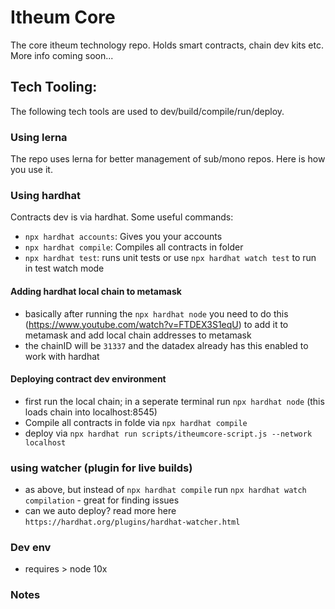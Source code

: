 # Itheum Core
The core itheum technology repo. Holds smart contracts, chain dev kits etc. More info coming soon...

## Tech Tooling:
The following tech tools are used to dev/build/compile/run/deploy.

### Using lerna
The repo uses lerna for better management of sub/mono repos. Here is how you use it.

### Using hardhat
Contracts dev is via hardhat. Some useful commands:

- `npx hardhat accounts`: Gives you your accounts
- `npx hardhat compile`: Compiles all contracts in folder
- `npx hardhat test`: runs unit tests or use `npx hardhat watch test` to run in test watch mode

#### Adding hardhat local chain to metamask
- basically after running the `npx hardhat node` you need to do this (https://www.youtube.com/watch?v=FTDEX3S1eqU) to add it to metamask and add local chain addresses to metamask
- the chainID will be `31337` and the datadex already has this enabled to work with hardhat

#### Deploying contract dev environment
- first run the local chain; in a seperate terminal run `npx hardhat node` (this loads chain into localhost:8545)
- Compile all contracts in folde via `npx hardhat compile`
- deploy via `npx hardhat run scripts/itheumcore-script.js --network localhost`

### using watcher (plugin for live builds)
- as above, but instead of `npx hardhat compile` run `npx hardhat watch compilation` - great for finding issues
- can we auto deploy? read more here `https://hardhat.org/plugins/hardhat-watcher.html`

### Dev env
- requires > node 10x

### Notes
